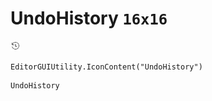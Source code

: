 # UndoHistory `16x16`
<img src="/img/UndoHistory.png" width=16 height=16>

``` CSharp
EditorGUIUtility.IconContent("UndoHistory")
```
```
UndoHistory
```
